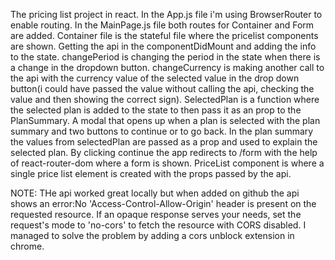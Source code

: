 The pricing list project in react. In the App.js file i'm using BrowserRouter to enable routing. In the MainPage.js file both routes for Container and Form are added. Container file is the stateful file where the pricelist components are shown. Getting the api in the componentDidMount and adding the info to the state. changePeriod is changing the period in the state when there is a change in the dropdown button. changeCurrency is making another call to the api with the currency value of the selected value in the drop down button(i could have passed the value without calling the api, checking the value and then showing the correct sign).
SelectedPlan is a function where the selected plan is added to the state to then pass it as an prop to the PlanSummary. A modal that opens up when a plan is selected with the plan summary and two buttons to continue or to go back. In the plan summary the values from selectedPlan are passed as a prop and used to explain the selected plan. By clicking continue the app redirects to /form with the help of react-router-dom where a form is shown.
PriceList component is where a single price list element is created with the props passed by the api.



NOTE: THe api worked great locally but when added on github the api shows an error:No 'Access-Control-Allow-Origin' header is present on the requested resource. If an opaque response serves your needs, set the request's mode to 'no-cors' to fetch the resource with CORS disabled. I managed to solve the problem by adding a cors unblock extension in chrome.
